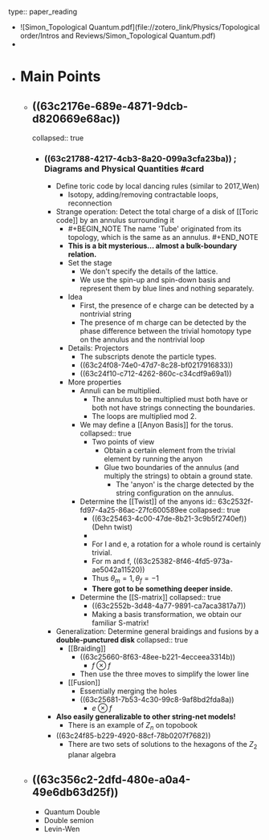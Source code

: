 type:: paper_reading

- ![Simon_Topological Quantum.pdf](file://zotero_link/Physics/Topological order/Intros and Reviews/Simon_Topological Quantum.pdf)
-
- # Main Points
	- ## ((63c2176e-689e-4871-9dcb-d820669e68ac))
	  collapsed:: true
		- ### ((63c21788-4217-4cb3-8a20-099a3cfa23ba)) ; Diagrams and Physical Quantities #card
			- Define toric code by local dancing rules (similar to 2017_Wen)
				- Isotopy, adding/removing contractable loops, reconnection
			- Strange operation: Detect the total charge of a disk of [[Toric code]] by an annulus surrounding it
				- #+BEGIN_NOTE
				  The name 'Tube' originated from its topology, which is the same as an annulus.
				  #+END_NOTE
				- **This is a bit mysterious... almost a bulk-boundary relation.**
				- Set the stage
					- We don't specify the details of the lattice.
					- We use the spin-up and spin-down basis and represent them by blue lines and nothing separately.
				- Idea
					- First, the presence of e charge can be detected by a nontrivial string
					- The presence of m charge can be detected by the phase difference between the trivial homotopy type on the annulus and the nontrivial loop
				- Details: Projectors
					- The subscripts denote the particle types.
					- ((63c24f08-74e0-47d7-8c28-bf0217916833))
					- ((63c24f10-c712-4262-860c-c34cdf9a69a1))
				- More properties
					- Annuli can be multiplied.
						- The annulus to be multiplied must both have or both not have strings connecting the boundaries.
						- The loops are multiplied mod 2.
					- We may define a [[Anyon Basis]] for the torus.
					  collapsed:: true
						- Two points of view
							- Obtain a certain element from the trivial element by running the anyon
							- Glue two boundaries of the annulus (and multiply the strings) to obtain a ground state.
								- The 'anyon' is the charge detected by the string configuration on the annulus.
					- Determine the [[Twist]] of the anyons
					  id:: 63c2532f-fd97-4a25-86ac-27fc600589ee
					  collapsed:: true
						- ((63c25463-4c00-47de-8b21-3c9b5f2740ef)) (Dehn twist)
						-
						- For I and e, a rotation for a whole round is certainly trivial.
						- For m and f, ((63c25382-8f46-4fd5-973a-ae5042a11520))
						- Thus $\theta_m=1, \theta_f=-1$
						- **There got to be something deeper inside.**
					- Determine the [[S-matrix]]
					  collapsed:: true
						- ((63c2552b-3d48-4a77-9891-ca7aca3817a7))
						- Making a basis transformation, we obtain our familiar S-matrix!
			- Generalization: Determine general braidings and fusions by a **double-punctured disk**
			  collapsed:: true
				- [[Braiding]]
					- ((63c25660-8f63-48ee-b221-4ecceea3314b))
						- $f \otimes f$
					- Then use the three moves to simplify the lower line
				- [[Fusion]]
					- Essentially merging the holes
					- ((63c25681-7b53-4c30-99c8-9af8bd2fda8a))
						- $e \otimes f$
			- **Also easily generalizable to other string-net models!**
				- There is an example of $Z_n$ on topobook
			- ((63c24f85-b229-4920-88cf-78b0207f7682))
				- There are two sets of solutions to the hexagons of the $Z_2$ planar algebra
	- ## ((63c356c2-2dfd-480e-a0a4-49e6db63d25f))
		- Quantum Double
		- Double semion
		- Levin-Wen